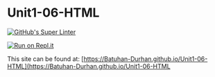 # Unit1-06-HTML
[![GitHub's Super Linter](https://github.com/Batuhan-Durhan/Unit1-06-HTML/workflows/GitHub's%20Super%20Linter/badge.svg)](https://github.com/Batuhan-Durhan/Unit1-06-HTML/actions)



[![Run on Repl.it](https://repl.it/badge/github/Batuhan-Durhan/Unit1-06-HTML)](https://repl.it/github/Batuhan-Durhan/Unit1-06-HTML)

This site can be found at: [https://Batuhan-Durhan.github.io/Unit1-06-HTML](https://Batuhan-Durhan.github.io/Unit1-06-HTML
